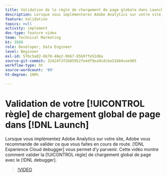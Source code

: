 ```yaml
---
title: Validation de la règle de chargement de page globale dans Launch
description: Lorsque vous implémenterez Adobe Analytics sur votre site, vous souhaiterez être en mesure de valider ce que vous faites en cours de route. Experience Cloud Debugger à la rescousse ! Cette vidéo montre comment valider la règle de chargement global de page avec Debugger.
feature: Validation
topics: null
activity: implement
doc-type: feature video
team: Technical Marketing
kt: 3589
role: Developer, Data Engineer
level: Beginner
exl-id: 57bc5a02-6b78-48e2-9b67-85b97fe52d6a
source-git-commit: 32424f3f2b05952fe4df9ea91dcbe51684cee905
workflow-type: ht
source-wordcount: '99'
ht-degree: 100%

---
```


# Validation de votre [!UICONTROL règle] de chargement global de page dans [!DNL Launch]

Lorsque vous implémentez Adobe Analytics sur votre site, Adobe vous recommande de valider ce que vous faites en cours de route. [!DNL Experience Cloud debugger] vous permet d’y parvenir. Cette vidéo montre comment valider la [!UICONTROL règle] de chargement global de page avec le [!DNL debugger].

>[!VIDEO](https://video.tv.adobe.com/v/28776/?quality=12)
